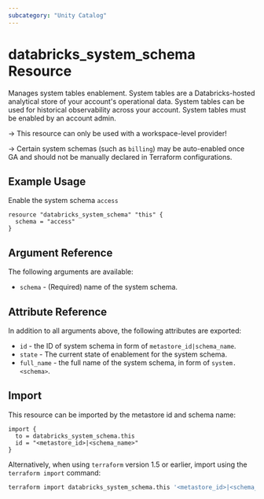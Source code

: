 ```yaml
---
subcategory: "Unity Catalog"
---
```

# databricks_system_schema Resource

Manages system tables enablement. System tables are a Databricks-hosted analytical store of your account's operational data. System tables can be used for historical observability across your account. System tables must be enabled by an account admin.

-> This resource can only be used with a workspace-level provider!

-> Certain system schemas (such as `billing`) may be auto-enabled once GA and should not be manually declared in Terraform configurations.

## Example Usage

Enable the system schema `access`

```hcl
resource "databricks_system_schema" "this" {
  schema = "access"
}
```

## Argument Reference

The following arguments are available:

* `schema` - (Required) name of the system schema.

## Attribute Reference

In addition to all arguments above, the following attributes are exported:

* `id` - the ID of system schema in form of `metastore_id|schema_name`.
* `state` - The current state of enablement for the system schema.
* `full_name` - the full name of the system schema, in form of `system.<schema>`.

## Import

This resource can be imported by the metastore id and schema name:

```hcl
import {
  to = databricks_system_schema.this
  id = "<metastore_id>|<schema_name>"
}
```

Alternatively, when using `terraform` version 1.5 or earlier, import using the `terraform import` command:

```bash
terraform import databricks_system_schema.this '<metastore_id>|<schema_name>'
```
